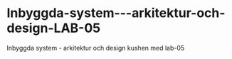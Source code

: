 # Inbyggda-system---arkitektur-och-design-LAB-05
Inbyggda system - arkitektur och design kushen med lab-05 
